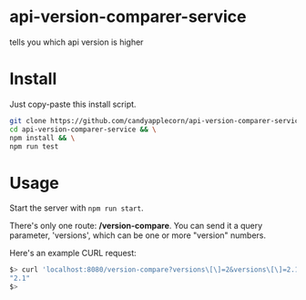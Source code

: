 # api-version-comparer-service
tells you which api version is higher

# Install

Just copy-paste this install script.

```bash
git clone https://github.com/candyapplecorn/api-version-comparer-service.git && \
cd api-version-comparer-service && \
npm install && \
npm run test
```

# Usage

Start the server with `npm run start`.

There's only one route: __/version-compare__. You can send it a query parameter, 'versions', which can be one or more "version" numbers.

Here's an example CURL request:

```bash
$> curl 'localhost:8080/version-compare?versions\[\]=2&versions\[\]=2.1';
"2.1"
$>
```
